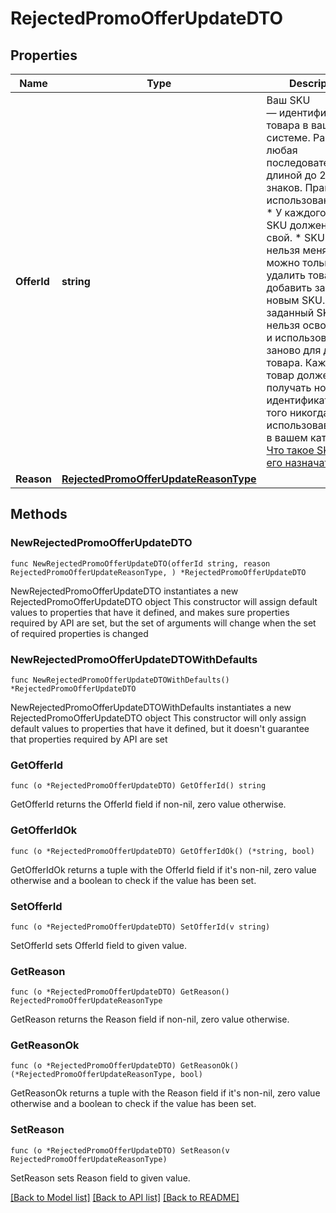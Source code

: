 # RejectedPromoOfferUpdateDTO

## Properties

Name | Type | Description | Notes
------------ | ------------- | ------------- | -------------
**OfferId** | **string** | Ваш SKU — идентификатор товара в вашей системе.  Разрешена любая последовательность длиной до 255 знаков.  Правила использования SKU:  * У каждого товара SKU должен быть свой.  * SKU товара нельзя менять — можно только удалить товар и добавить заново с новым SKU.  * Уже заданный SKU нельзя освободить и использовать заново для другого товара. Каждый товар должен получать новый идентификатор, до того никогда не использовавшийся в вашем каталоге.  [Что такое SKU и как его назначать](https://yandex.ru/support/marketplace/assortment/add/index.html#fields)  | 
**Reason** | [**RejectedPromoOfferUpdateReasonType**](RejectedPromoOfferUpdateReasonType.md) |  | 

## Methods

### NewRejectedPromoOfferUpdateDTO

`func NewRejectedPromoOfferUpdateDTO(offerId string, reason RejectedPromoOfferUpdateReasonType, ) *RejectedPromoOfferUpdateDTO`

NewRejectedPromoOfferUpdateDTO instantiates a new RejectedPromoOfferUpdateDTO object
This constructor will assign default values to properties that have it defined,
and makes sure properties required by API are set, but the set of arguments
will change when the set of required properties is changed

### NewRejectedPromoOfferUpdateDTOWithDefaults

`func NewRejectedPromoOfferUpdateDTOWithDefaults() *RejectedPromoOfferUpdateDTO`

NewRejectedPromoOfferUpdateDTOWithDefaults instantiates a new RejectedPromoOfferUpdateDTO object
This constructor will only assign default values to properties that have it defined,
but it doesn't guarantee that properties required by API are set

### GetOfferId

`func (o *RejectedPromoOfferUpdateDTO) GetOfferId() string`

GetOfferId returns the OfferId field if non-nil, zero value otherwise.

### GetOfferIdOk

`func (o *RejectedPromoOfferUpdateDTO) GetOfferIdOk() (*string, bool)`

GetOfferIdOk returns a tuple with the OfferId field if it's non-nil, zero value otherwise
and a boolean to check if the value has been set.

### SetOfferId

`func (o *RejectedPromoOfferUpdateDTO) SetOfferId(v string)`

SetOfferId sets OfferId field to given value.


### GetReason

`func (o *RejectedPromoOfferUpdateDTO) GetReason() RejectedPromoOfferUpdateReasonType`

GetReason returns the Reason field if non-nil, zero value otherwise.

### GetReasonOk

`func (o *RejectedPromoOfferUpdateDTO) GetReasonOk() (*RejectedPromoOfferUpdateReasonType, bool)`

GetReasonOk returns a tuple with the Reason field if it's non-nil, zero value otherwise
and a boolean to check if the value has been set.

### SetReason

`func (o *RejectedPromoOfferUpdateDTO) SetReason(v RejectedPromoOfferUpdateReasonType)`

SetReason sets Reason field to given value.



[[Back to Model list]](../README.md#documentation-for-models) [[Back to API list]](../README.md#documentation-for-api-endpoints) [[Back to README]](../README.md)


